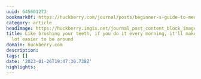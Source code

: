 ```yaml
---
uuid: 645601273
bookmarkOf: https://huckberry.com/journal/posts/beginner-s-guide-to-meditation
category: article
headImage: https://huckberry.imgix.net/journal_post_content_block_images/000/002/549/images/original/wellness_meditation_desktop.jpg
title: Like brushing your teeth, if you do it every morning, it'll make you a whole
  lot easier to be around
domain: huckberry.com
description: 
tags: []
date: '2023-01-26T19:47:30.738Z'
highlights: 
---
```




